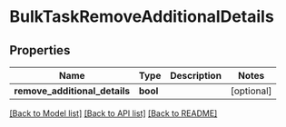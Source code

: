 # BulkTaskRemoveAdditionalDetails

## Properties
Name | Type | Description | Notes
------------ | ------------- | ------------- | -------------
**remove_additional_details** | **bool** |  | [optional] 

[[Back to Model list]](../README.md#documentation-for-models) [[Back to API list]](../README.md#documentation-for-api-endpoints) [[Back to README]](../README.md)


